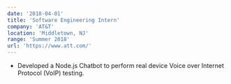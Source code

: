 ```yaml
---
date: '2018-04-01'
title: 'Software Engineering Intern'
company: 'AT&T'
location: 'Middletown, NJ'
range: 'Summer 2018'
url: 'https://www.att.com/'
---
```


- Developed a Node.js Chatbot to perform real device Voice over Internet Protocol (VoIP) testing.
